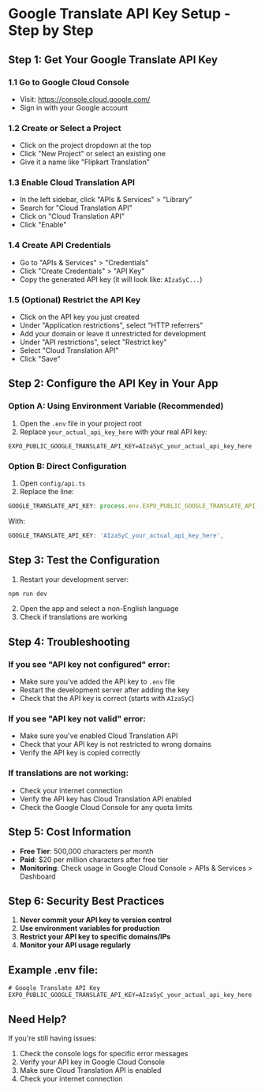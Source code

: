 # Google Translate API Key Setup - Step by Step

## Step 1: Get Your Google Translate API Key

### 1.1 Go to Google Cloud Console
- Visit: https://console.cloud.google.com/
- Sign in with your Google account

### 1.2 Create or Select a Project
- Click on the project dropdown at the top
- Click "New Project" or select an existing one
- Give it a name like "Flipkart Translation"

### 1.3 Enable Cloud Translation API
- In the left sidebar, click "APIs & Services" > "Library"
- Search for "Cloud Translation API"
- Click on "Cloud Translation API"
- Click "Enable"

### 1.4 Create API Credentials
- Go to "APIs & Services" > "Credentials"
- Click "Create Credentials" > "API Key"
- Copy the generated API key (it will look like: `AIzaSyC...`)

### 1.5 (Optional) Restrict the API Key
- Click on the API key you just created
- Under "Application restrictions", select "HTTP referrers"
- Add your domain or leave it unrestricted for development
- Under "API restrictions", select "Restrict key"
- Select "Cloud Translation API"
- Click "Save"

## Step 2: Configure the API Key in Your App

### Option A: Using Environment Variable (Recommended)

1. Open the `.env` file in your project root
2. Replace `your_actual_api_key_here` with your real API key:

```
EXPO_PUBLIC_GOOGLE_TRANSLATE_API_KEY=AIzaSyC_your_actual_api_key_here
```

### Option B: Direct Configuration

1. Open `config/api.ts`
2. Replace the line:
```typescript
GOOGLE_TRANSLATE_API_KEY: process.env.EXPO_PUBLIC_GOOGLE_TRANSLATE_API_KEY || 'YOUR_GOOGLE_TRANSLATE_API_KEY',
```

With:
```typescript
GOOGLE_TRANSLATE_API_KEY: 'AIzaSyC_your_actual_api_key_here',
```

## Step 3: Test the Configuration

1. Restart your development server:
```bash
npm run dev
```

2. Open the app and select a non-English language
3. Check if translations are working

## Step 4: Troubleshooting

### If you see "API key not configured" error:
- Make sure you've added the API key to `.env` file
- Restart the development server after adding the key
- Check that the API key is correct (starts with `AIzaSyC`)

### If you see "API key not valid" error:
- Make sure you've enabled Cloud Translation API
- Check that your API key is not restricted to wrong domains
- Verify the API key is copied correctly

### If translations are not working:
- Check your internet connection
- Verify the API key has Cloud Translation API enabled
- Check the Google Cloud Console for any quota limits

## Step 5: Cost Information

- **Free Tier**: 500,000 characters per month
- **Paid**: $20 per million characters after free tier
- **Monitoring**: Check usage in Google Cloud Console > APIs & Services > Dashboard

## Step 6: Security Best Practices

1. **Never commit your API key to version control**
2. **Use environment variables for production**
3. **Restrict your API key to specific domains/IPs**
4. **Monitor your API usage regularly**

## Example .env file:
```
# Google Translate API Key
EXPO_PUBLIC_GOOGLE_TRANSLATE_API_KEY=AIzaSyC_your_actual_api_key_here
```

## Need Help?

If you're still having issues:
1. Check the console logs for specific error messages
2. Verify your API key in Google Cloud Console
3. Make sure Cloud Translation API is enabled
4. Check your internet connection 